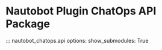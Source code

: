 # Nautobot Plugin ChatOps API Package

::: nautobot_chatops.api
    options:
        show_submodules: True
